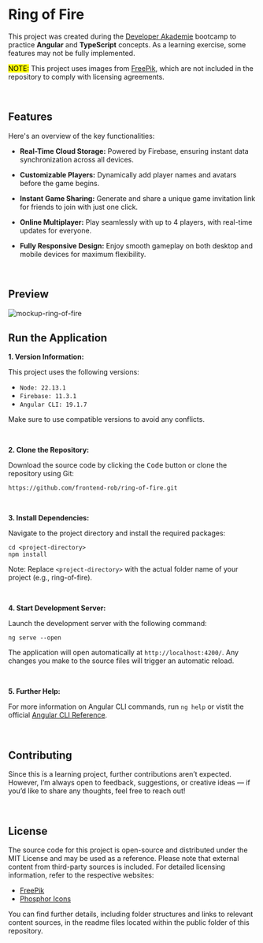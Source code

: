 # Ring of Fire

This project was created during the [Developer Akademie](https://developerakademie.com/) bootcamp to practice **Angular** and **TypeScript** concepts. As a learning exercise, some features may not be fully implemented.

<mark>NOTE:</mark> This project uses images from [FreePik](https://freepik.com/), which are not included in the repository to comply with licensing agreements.

<br>

## Features

Here's an overview of the key functionalities:

- **Real-Time Cloud Storage:** Powered by Firebase, ensuring instant data synchronization across all devices.

- **Customizable Players:** Dynamically add player names and avatars before the game begins.

- **Instant Game Sharing:** Generate and share a unique game invitation link for friends to join with just one click.

- **Online Multiplayer:** Play seamlessly with up to 4 players, with real-time updates for everyone.

- **Fully Responsive Design:** Enjoy smooth gameplay on both desktop and mobile devices for maximum flexibility.

<br>

## Preview

![mockup-ring-of-fire](https://github.com/user-attachments/assets/0a4737e2-57bb-4969-808e-5af630ec5ed9)


## Run the Application

**1. Version Information:**

This project uses the following versions:
- `Node: 22.13.1`
- `Firebase: 11.3.1`
- `Angular CLI: 19.1.7`

Make sure to use compatible versions to avoid any conflicts.

<br>

**2. Clone the Repository:**

Download the source code by clicking the <kbd>Code</kbd> button or clone the repository using Git:
```
https://github.com/frontend-rob/ring-of-fire.git
```

<br>

**3. Install Dependencies:**

Navigate to the project directory and install the required packages:
```
cd <project-directory>
npm install
```
Note: Replace `<project-directory>` with the actual folder name of your project (e.g., ring-of-fire).

<br>

**4. Start Development Server:**

Launch the development server with the following command:
```
ng serve --open
```
The application will open automatically at `http://localhost:4200/`. Any changes you make to the source files will trigger an automatic reload.

<br>

**5. Further Help:**

For more information on Angular CLI commands, run `ng help` or vistit the official [Angular CLI Reference](https://angular.dev/cli).


<br>

## Contributing
Since this is a learning project, further contributions aren’t expected. However, I’m always open to feedback, suggestions, or creative ideas — if you’d like to share any thoughts, feel free to reach out!

<br>

## License

The source code for this project is open-source and distributed under the MIT License and may be used as a reference. Please note that external content from third-party sources is included. For detailed licensing information, refer to the respective websites:

- [FreePik](https://freepik.com/)
- [Phosphor Icons](https://phosphoricons.com/)

You can find further details, including folder structures and links to relevant content sources, in the readme files located within the public folder of this repository.

